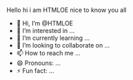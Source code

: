 Hello hi i am HTMLOE nice to know you all 
- 👋 Hi, I’m @HTMLOE
- 👀 I’m interested in ...
- 🌱 I’m currently learning ...
- 💞️ I’m looking to collaborate on ...
- 📫 How to reach me ...
- 😄 Pronouns: ...
- ⚡ Fun fact: ...

<!---
HTMLOE/HTMLOE is a ✨ special ✨ repository because its `README.md` (this file) appears on your GitHub profile.
You can click the Preview link to take a look at your changes.
--->
